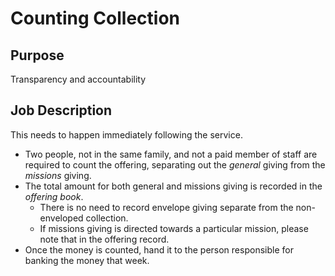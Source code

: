 # Counting Collection

## Purpose

Transparency and accountability

## Job Description

This needs to happen immediately following the service.

* Two people, not in the same family, and not a paid member of staff are required to count the offering, separating out the _general_ giving from the _missions_ giving.
* The total amount for both general and missions giving is recorded in the _offering book_.
  * There is no need to record envelope giving separate from the non-enveloped collection.
  * If missions giving is directed towards a particular mission, please note that in the offering record.
* Once the money is counted, hand it to the person responsible for banking the money that week.


